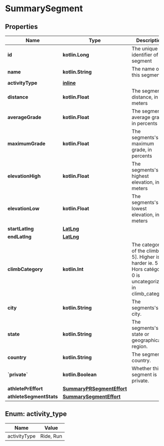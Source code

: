 
# SummarySegment

## Properties
Name | Type | Description | Notes
------------ | ------------- | ------------- | -------------
**id** | **kotlin.Long** | The unique identifier of this segment |  [optional]
**name** | **kotlin.String** | The name of this segment |  [optional]
**activityType** | [**inline**](#ActivityType) |  |  [optional]
**distance** | **kotlin.Float** | The segment&#39;s distance, in meters |  [optional]
**averageGrade** | **kotlin.Float** | The segment&#39;s average grade, in percents |  [optional]
**maximumGrade** | **kotlin.Float** | The segments&#39;s maximum grade, in percents |  [optional]
**elevationHigh** | **kotlin.Float** | The segments&#39;s highest elevation, in meters |  [optional]
**elevationLow** | **kotlin.Float** | The segments&#39;s lowest elevation, in meters |  [optional]
**startLatlng** | [**LatLng**](LatLng.md) |  |  [optional]
**endLatlng** | [**LatLng**](LatLng.md) |  |  [optional]
**climbCategory** | **kotlin.Int** | The category of the climb [0, 5]. Higher is harder ie. 5 is Hors catégorie, 0 is uncategorized in climb_category. |  [optional]
**city** | **kotlin.String** | The segments&#39;s city. |  [optional]
**state** | **kotlin.String** | The segments&#39;s state or geographical region. |  [optional]
**country** | **kotlin.String** | The segment&#39;s country. |  [optional]
**&#x60;private&#x60;** | **kotlin.Boolean** | Whether this segment is private. |  [optional]
**athletePrEffort** | [**SummaryPRSegmentEffort**](SummaryPRSegmentEffort.md) |  |  [optional]
**athleteSegmentStats** | [**SummarySegmentEffort**](SummarySegmentEffort.md) |  |  [optional]


<a name="ActivityType"></a>
## Enum: activity_type
Name | Value
---- | -----
activityType | Ride, Run




